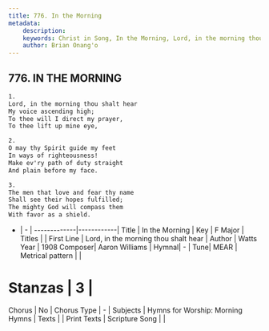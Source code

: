 ```yaml
---
title: 776. In the Morning
metadata:
    description: 
    keywords: Christ in Song, In the Morning, Lord, in the morning thou shalt hear , 
    author: Brian Onang'o
---
```



## 776. IN THE MORNING

```txt
1.
Lord, in the morning thou shalt hear
My voice ascending high;
To thee will I direct my prayer,
To thee lift up mine eye,

2.
O may thy Spirit guide my feet
In ways of righteousness!
Make ev'ry path of duty straight
And plain before my face.

3.
The men that love and fear thy name
Shall see their hopes fulfilled;
The mighty God will compass them
With favor as a shield.

```

- |   -  |
-------------|------------|
Title | In the Morning |
Key | F Major |
Titles |  |
First Line | Lord, in the morning thou shalt hear  |
Author | Watts
Year | 1908
Composer| Aaron Williams |
Hymnal|  - |
Tune| MEAR |
Metrical pattern | |
# Stanzas | 3 |
Chorus | No |
Chorus Type | - |
Subjects | Hymns for Worship: Morning Hymns |
Texts |  |
Print Texts | 
Scripture Song |  |
  
